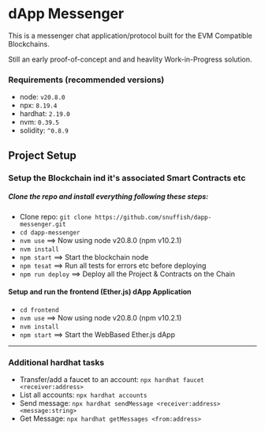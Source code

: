 # dApp Messenger

This is a messenger chat application/protocol built for the EVM Compatible Blockchains.

Still an early proof-of-concept and and heavlity Work-in-Progress solution.

### Requirements (recommended versions)

* node: `v20.8.0`
* npx: `8.19.4`
* hardhat: `2.19.0`
* nvm: `0.39.5`
* solidity: `^0.8.9`

## Project Setup

### Setup the Blockchain ind it's associated Smart Contracts etc

##### Clone the repo and install everything following these steps:

* Clone repo: `git clone https://github.com/snuffish/dapp-messenger.git` 
* `cd dapp-messenger`
* `nvm use` ==> Now using node v20.8.0 (npm v10.2.1)
* `nvm install`
* `npm start` ==> Start the blockchain node
* `npm tesat` ==> Run all tests for errors etc before deploying
* `npm run deploy` ==> Deploy all the Project & Contracts on the Chain

#### Setup and run the frontend (Ether.js) dApp Application

* `cd frontend`
* `nvm use` ==>  Now using node v20.8.0 (npm v10.2.1)
* `nvm install`
* `npm start` ==> Start the WebBased Ether.js dApp

----------------------------------------------------------------

### Additional hardhat tasks

* Transfer/add a faucet to an account: `npx hardhat faucet <receiver:address>`
* List all accounts: `npx hardhat accounts`
* Send message: `npx hardhat sendMessage <receiver:address> <message:string>`
* Get Message: `npx hardhat getMessages <from:address>`

